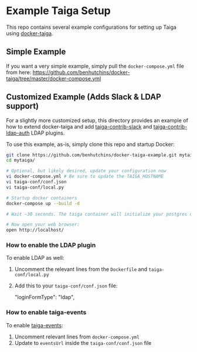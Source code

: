 # Example Taiga Setup

This repo contains several example configurations for setting up Taiga using [docker-taiga](https://github.com/benhutchins/docker-taiga).

## Simple Example

If you want a very simple example, simply pull the `docker-compose.yml` file from here:
https://github.com/benhutchins/docker-taiga/tree/master/docker-compose.yml

## Customized Example (Adds Slack & LDAP support)

For a slightly more customized setup, this directory provides an example of how
to extend docker-taiga and add [taiga-contrib-slack](https://github.com/taigaio/taiga-contrib-slack) and [taiga-contrib-ldap-auth](https://github.com/ensky/taiga-contrib-ldap-auth) LDAP
plugins.

To use this example, as-is, simply clone this repo and startup Docker:

```bash
git clone https://github.com/benhutchins/docker-taiga-example.git mytaiga
cd mytaiga/

# Optional, but likely desired, update your configuration now
vi docker-compose.yml # Be sure to update the TAIGA_HOSTNAME
vi taiga-conf/conf.json
vi taiga-conf/local.py

# Startup docker containers
docker-compose up --build -d

# Wait ~30 seconds. The taiga container will initialize your postgres database.

# Now open your web browser:
open http://localhost/
````

### How to enable the LDAP plugin

To enable LDAP as well:

1. Uncomment the relevant lines from the `Dockerfile` and `taiga-conf/local.py`
2. Add this to your `taiga-conf/conf.json` file:

    "loginFormType": "ldap",

### How to enable taiga-events

To enable [taiga-events](https://github.com/taigaio/taiga-events):

1. Uncomment relevant lines from `docker-compose.yml`
2. Update to `eventsUrl` inside the `taiga-conf/conf.json` file
